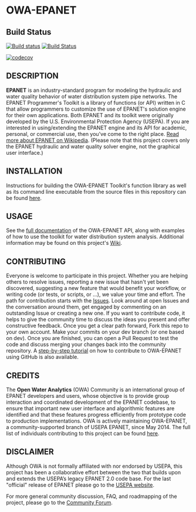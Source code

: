 OWA-EPANET
======

## Build Status
[![Build status](https://ci.appveyor.com/api/projects/status/19wpg4g2cmj3oihl?svg=true)](https://ci.appveyor.com/project/OpenWaterAnalytics/epanet)
[![Build Status](https://travis-ci.org/OpenWaterAnalytics/EPANET.svg)](https://travis-ci.org/OpenWaterAnalytics/EPANET)

[![codecov](https://codecov.io/gh/OpenWaterAnalytics/EPANET/branch/master/graph/badge.svg)](https://codecov.io/gh/OpenWaterAnalytics/EPANET)

## DESCRIPTION

**EPANET** is an industry-standard program for modeling the hydraulic and water quality behavior of water distribution system pipe networks. The EPANET Programmer's Toolkit is a library of functions (or API) written in C that allow programmers to customize the use of EPANET's solution engine for their own applications. Both EPANET and its toolkit were originally developed by the U.S. Environmental Protection Agency (USEPA). If you are interested in using/extending the EPANET engine and its API for academic, personal, or commercial use, then you've come to the right place. [Read more about EPANET on Wikipedia](https://en.wikipedia.org/wiki/EPANET). (Please note that this project covers only the EPANET hydraulic and water quality solver engine, not the graphical user interface.)

## INSTALLATION

Instructions for building the OWA-EPANET Toolkit's function library as well as its command line executable from the source files in this repository can be found [here](https://github.com/OpenWaterAnalytics/EPANET/blob/master/BUILDING.md).

## USAGE

See the [full documentation](http://wateranalytics.org/EPANET/) of the OWA-EPANET API, along with examples of how to use the toolkit for water distribution system analysis. Additional information may be found on this project's [Wiki](https://github.com/openwateranalytics/epanet/wiki).

## CONTRIBUTING

Everyone is welcome to participate in this project. Whether you are helping others to resolve issues, reporting a new issue that hasn't yet been discovered, suggesting a new feature that would benefit your workflow, or writing code (or tests, or scripts, or ...), we value your time and effort. The path for contribution starts with the [Issues](https://github.com/OpenWaterAnalytics/EPANET/issues). Look around at open Issues and the conversation around them, get engaged by commenting on an outstanding Issue or creating a new one. If you want to contribute code, it helps to give the community time to discuss the ideas you present and offer constructive feedback. Once you get a clear path forward, Fork this repo to your own account. Make your commits on your dev branch (or one based on dev). Once you are finished, you can open a Pull Request to test the code and discuss merging your changes back into the community repository. A [step-by-step tutorial](http://www.slideshare.net/demetriseliades/contributing-to-epanet-using-github-in-windows) on how to contribute to OWA-EPANET using GitHub is also available.

## CREDITS

The **Open Water Analytics** (OWA) Community is an international group of EPANET developers and users, whose objective is to provide group interaction and coordinated development of the EPANET codebase, to ensure that important new user interface and algorithmic features are identified and that these features progress efficiently from prototype code to production implementations. OWA is actively maintaining OWA-EPANET, a community-supported branch of USEPA EPANET, since May 2014. The full list of individuals contributing to this project can be found [here](https://github.com/OpenWaterAnalytics/EPANET/blob/dev/AUTHORS).

## DISCLAIMER
Although OWA is not formally affiliated with nor endorsed by USEPA, this project has been a collaborative effort between the two that builds upon and extends the USEPA’s legacy EPANET 2.0 code base. For the last "official" release of EPANET please go to the [USEPA website](http://www2.epa.gov/water-research/epanet).

For more general community discussion, FAQ, and roadmapping of the project, please go to the [Community Forum](http://community/wateranalytics.org).
